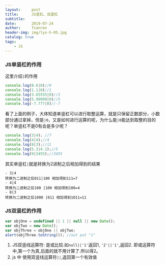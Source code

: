 ```yaml
---
layout:     post
title:      JS竖杠、双竖杠
subtitle:   
date:       2019-07-24
author:     fsanren
header-img: img/lyx-h-05.jpg
catalog: true
tags:
    - JS
---
```


### JS单竖杠的作用

这里介绍`|`的作用

```JavaScript
console.log(0.6|0)//0
console.log(1.1|0)//1
console.log(3.65555|0)//3
console.log(5.99999|0)//5
console.log(-7.777|0)//-7
```

看了上面的例子，大体知道单竖杠可以进行取整运算，就是只保留正数部分，小数部分通过拿掉，但是`|0`，又是如何进行运算的呢，为什么能`|0`能达到取整的目的呢？单竖杠不是0有会是多少呢？

```JavaScript
console.log(3|4); //7
console.log(4|4);//4
console.log(8|3);//11
console.log(5.3|4.1);//5
console.log(9|3455);//3455
```

其实单竖杠`|`就是转换为2进制之后相加得到的结果

```
- 3|4 
转换为二进制之后011|100 相加得到111=7 
- 4|4 
转换为二进制之后100 |100 相加得到100=4 
- 8|3 
转换为二进制之后1000 |011 相加得到1011=11
```

### JS双竖杠的作用

```JavaScript
var objOne = undefined || 1 || null || new Date();
var objTwo = new Date();
var objThree = objOne || objTwo;
alert(objThree.toString()); //out put "1"
```


1. JS双竖线运算符: 是或比较.如`null||'1'`返回1, `'2'||'1'`,返回2. 即或运算符中,第一个为真,后面的就不用计算了.所以得2。
2. js 中 使用双竖线运算符`||`,返回第一个有效值


